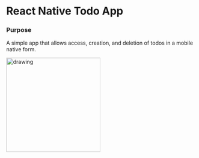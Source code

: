 # React Native Todo App

### Purpose
A simple app that allows access, creation, and deletion of todos in a mobile native form.

<img src="https://i.imgur.com/iZQQclY.png" alt="drawing" width="250"/>